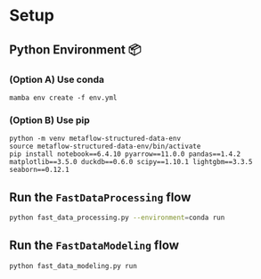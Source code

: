 # Setup

## Python Environment 📦

### (Option A) Use conda
```
mamba env create -f env.yml
```

### (Option B) Use pip
```
python -m venv metaflow-structured-data-env 
source metaflow-structured-data-env/bin/activate
pip install notebook==6.4.10 pyarrow==11.0.0 pandas==1.4.2 matplotlib==3.5.0 duckdb==0.6.0 scipy==1.10.1 lightgbm==3.3.5 seaborn==0.12.1
```

## Run the `FastDataProcessing` flow
```bash
python fast_data_processing.py --environment=conda run
```

## Run the `FastDataModeling` flow
```bash
python fast_data_modeling.py run
```
